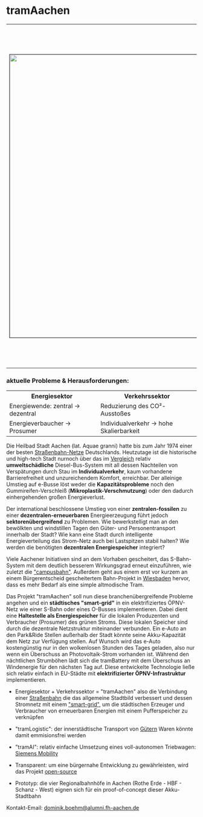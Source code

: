 # tramAachen

<table>
	<th><img src="https://upload.wikimedia.org/wikipedia/commons/thumb/4/49/ASEAG_1006.JPG/1200px-ASEAG_1006.JPG" alt="" border=1  width=750></img>
	</th>
	<th><img src="https://upload.wikimedia.org/wikipedia/commons/thumb/9/90/Aachen-Elisenbrunnen-1910.jpg/440px-Aachen-Elisenbrunnen-1910.jpg" alt="" border=1 width=900 		</img>
	</th>
</table>
	
<h3>aktuelle Probleme & Herausforderungen:</h1>
<table>
	<tr>
		<th>Energiesektor</th>
		<th>Verkehrssektor</th>
	</tr>
	<tr>
		<td>Energiewende: zentral -> dezentral</td>
		<td>Reduzierung des CO²-Ausstoßes</td>
	</tr>
	<tr>
		<td>Energieverbaucher -> Prosumer</td>
		<td>Individualverkehr -> hohe Skalierbarkeit</td>
	</tr>
</table>
		

Die Heilbad Stadt Aachen (lat. Aquae granni) hatte bis zum Jahr 1974 einer der besten [Straßenbahn-Netze](https://de.m.wikipedia.org/wiki/Stra%C3%9Fenbahn_Aachen) Deutschlands. Heutzutage ist die historische und high-tech Stadt nurnoch über das im [Vergleich](https://www.vcd.org/themen/klimafreundliche-mobilitaet/verkehrsmittel-im-vergleich/) relativ **umweltschädliche** Diesel-Bus-System mit all dessen Nachteilen von Verspätungen durch Stau im **Individualverkehr**, kaum vorhandene Barrierefreiheit und unzureichendem Komfort, erreichbar. Der alleinige Umstieg auf e-Busse löst weder die **Kapazitätsprobleme** noch den Gummireifen-Verschleiß (**Mikroplastik-Verschmutzung**) oder den dadurch einhergehenden großen Energieverlust.

Der international beschlossene Umstieg von einer **zentralen-fossilen** zu einer **dezentralen-erneuerbaren** Energieerzeugung führt jedoch **sektorenübergreifend** zu Problemen. Wie bewerkstelligt man an den bewölkten und windstillen Tagen den Güter- und Personentransport innerhalb der Stadt? Wie kann eine Stadt durch intelligente Energieverteilung das Strom-Netz auch bei Lastspitzen stabil halten? Wie werden die benötigten **dezentralen Energiespeicher** integriert?

Viele Aachener Initiativen sind an dem Vorhaben gescheitert, das S-Bahn-System mit dem deutlich besserem Wirkungsgrad erneut einzuführen, wie zuletzt die ["campusbahn"](https://de.wikipedia.org/wiki/Campusbahn).
Außerdem geht aus einem erst vor kurzem an einem Bürgerentscheid gescheitertem Bahn-Projekt in [Wiesbaden](https://de.wikipedia.org/wiki/Citybahn_Wiesbaden) hervor, dass es mehr Bedarf als eine simple altmodische Tram.

Das Projekt "tramAachen" soll nun diese branchenübergreifende Probleme angehen und ein **städtisches "smart-grid"** in ein elektrifiziertes ÖPNV-Netz wie einer S-Bahn oder eines O-Busses implementieren. Dabei dient eine **Haltestelle als Energiespeicher** für die lokalen Produzenten und Verbraucher (Prosumer) des grünen Stroms. Diese lokalen Speicher sind durch die dezentrale Netzstruktur miteinander verbunden. Ein e-Auto an den Park&Ride Stellen außerhalb der Stadt könnte seine Akku-Kapazität dem Netz zur Verfügung stellen. Auf Wunsch wird das e-Auto kostengünstig nur in den wolkenlosen Stunden des Tages geladen, also nur wenn ein Überschuss an Photovoltaik-Strom vorhanden ist. Während den nächtlichen Strumböhen lädt sich die tramBattery mit dem Überschuss an Windenergie für den nächsten Tag auf.
Diese entwickelte Technologie ließe sich relativ einfach in EU-Städte mit **elektrifizierter ÖPNV-Infrastruktur** implementieren.


* Energiesektor + Verkehrssektor = "tramAachen" also die Verbindung einer [Straßenbahn](https://de.m.wikipedia.org/wiki/Stra%C3%9Fenbahn_Stra%C3%9Fburg) die das allgemeine Stadtbild verbessert und dessen Stromnetz mit einem ["smart-grid"](https://www.eon.de/de/eonerleben/smart-grid-so-funktioniert-das-intelligente-stromnetz.html), um die städtischen Erzeuger und Verbraucher von erneuerbaren Energien mit einem Pufferspeicher zu verknüpfen

* "tramLogistic": der innerstädtische Transport von [Gütern](https://www.avg.info/unternehmen/presse/pressemitteilungen/meldungen/entwicklung-einer-guetertram-neues-verbundprojekt-logiktram.html) Waren könnte damit emmisionsfrei werden

* "tramAI": relativ einfache Umsetzung eines voll-autonomen Triebwagen: [Siemens Mobility](https://www.mobility.siemens.com/global/de/portfolio/schiene/fahrzeuge/strassenbahnen/autonome-strassenbahn.html)

* Transparent: um eine bürgernahe Entwicklung zu gewährleisten, wird das Projekt [open-source](https://github.com/readme/featured/nasa-ingenuity-helicopter)

* Prototyp: die vier Regionalbahnhöfe in Aachen (Rothe Erde - HBF - Schanz - West) eignen sich für ein proof-of-concept dieser Akku-Stadtbahn

Kontakt-Email: dominik.boehm@alumni.fh-aachen.de
